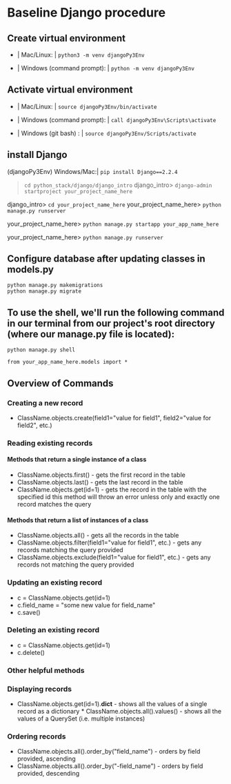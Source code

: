 # Baseline Django procedure

## Create virtual environment

-   | Mac/Linux: | `python3 -m venv djangoPy3Env`

-   | Windows (command prompt): | `python -m venv djangoPy3Env`

## Activate virtual environment

-   | Mac/Linux: | `source djangoPy3Env/bin/activate`

-   | Windows (command prompt): | `call djangoPy3Env\Scripts\activate`

-   | Windows (git bash) : | `source djangoPy3Env/Scripts/activate`

## install Django

(djangoPy3Env) Windows/Mac:| `pip install Django==2.2.4`

 <!-- 1. With our Django virtual environment activated, create a new Django project. First navigate to where you want the project to be saved (for these first few assignments, that will be the python_stack/django/django_intro folder). Then run this command, specifying a project name of our choosing: -->

> `cd python_stack/django/django_intro`
> django_intro> `django-admin startproject your_project_name_here`

<!-- Navigate into the folder that was just created. A new Django project has just been created--let's run it! -->

django_intro> `cd your_project_name_here`
your_project_name_here> `python manage.py runserver`

<!-- 2. For every app we want to add to our project, we'll do the following: -->

your_project_name_here> `python manage.py startapp your_app_name_here`

<!-- The apps in a project CANNOT have the same name as the project. -->

<!-- 3. Let's run our app again and check it out at localhost:8000/. Whew. We've done it! -->

your_project_name_here> `python manage.py runserver`

## Configure database after updating classes in models.py

`python manage.py makemigrations`  
`python manage.py migrate`

## To use the shell, we'll run the following command in our terminal from our project's root directory (where our manage.py file is located):

`python manage.py shell`

<!-- Once we're in the shell, we can access all of our functions and classes in our files. To do so, we just need to specify which modules (files) we need. Since we are interested specifically in working with our models, let's import them: -->

`from your_app_name_here.models import *`

## Overview of Commands

### Creating a new record

-   ClassName.objects.create(field1="value for field1", field2="value for field2", etc.)

### Reading existing records

#### Methods that return a single instance of a class

-   ClassName.objects.first() - gets the first record in the table
-   ClassName.objects.last() - gets the last record in the table
-   ClassName.objects.get(id=1) - gets the record in the table with the specified id
    this method will throw an error unless only and exactly one record matches the query

#### Methods that return a list of instances of a class

-   ClassName.objects.all() - gets all the records in the table
-   ClassName.objects.filter(field1="value for field1", etc.) - gets any records matching the query provided
-   ClassName.objects.exclude(field1="value for field1", etc.) - gets any records not matching the query provided

### Updating an existing record

-   c = ClassName.objects.get(id=1)
-   c.field_name = "some new value for field_name"
-   c.save()

### Deleting an existing record

-   c = ClassName.objects.get(id=1)
-   c.delete()

### Other helpful methods

### Displaying records

-   ClassName.objects.get(id=1).**dict** - shows all the values of a single record as a dictionary \* ClassName.objects.all().values() - shows all the values of a QuerySet (i.e. multiple instances)

### Ordering records

-   ClassName.objects.all().order_by("field_name") - orders by field provided, ascending
-   ClassName.objects.all().order_by("-field_name") - orders by field provided, descending
